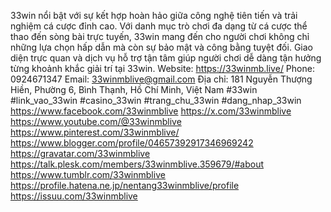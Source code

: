 33win nổi bật với sự kết hợp hoàn hảo giữa công nghệ tiên tiến và trải nghiệm cá cược đỉnh cao. Với danh mục trò chơi đa dạng từ cá cược thể thao đến sòng bài trực tuyến, 33win mang đến cho người chơi không chỉ những lựa chọn hấp dẫn mà còn sự bảo mật và công bằng tuyệt đối. Giao diện trực quan và dịch vụ hỗ trợ tận tâm giúp người chơi dễ dàng tận hưởng từng khoảnh khắc giải trí tại 33win.
Website: https://33winmb.live/
Phone: 0924671347
Email: 33winmblive@gmail.com
Địa chỉ: 181 Nguyễn Thượng Hiền, Phường 6, Bình Thạnh, Hồ Chí Minh, Việt Nam
#33win #link_vao_33win #casino_33win #trang_chu_33win #dang_nhap_33win
https://www.facebook.com/33winmblive
https://x.com/33winmblive
https://www.youtube.com/@33winmblive
https://www.pinterest.com/33winmblive/
https://www.blogger.com/profile/04657392917346969242
https://gravatar.com/33winmblive
https://talk.plesk.com/members/33winmblive.359679/#about
https://www.tumblr.com/33winmblive
https://profile.hatena.ne.jp/nentang33winmblive/profile
https://issuu.com/33winmblive